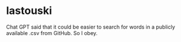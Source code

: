 # lastouski
Chat GPT said that it could be easier to search for words in a publicly available .csv from GitHub. So I obey.
